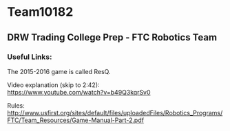 # Team10182
## DRW Trading College Prep - FTC Robotics Team


### Useful Links:

The 2015-2016 game is called ResQ.

Video explanation (skip to 2:42):   
https://www.youtube.com/watch?v=b49Q3kqrSv0

Rules:   
http://www.usfirst.org/sites/default/files/uploadedFiles/Robotics_Programs/FTC/Team_Resources/Game-Manual-Part-2.pdf


